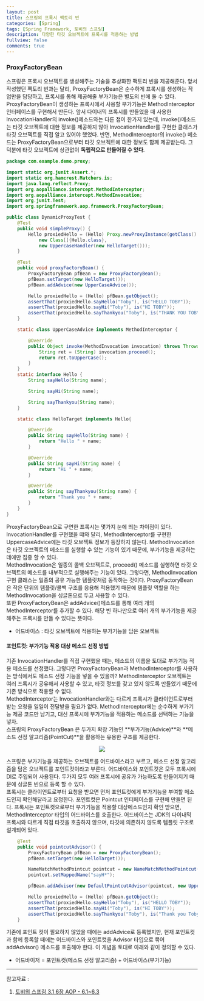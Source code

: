 ```yaml
---
layout: post
title: 스프링의 프록시 팩토리 빈
categories: [Spring]
tags: [Spring Framework, 토비의 스프링]
description: 다양한 타깃 오브젝트에 프록시를 적용하는 방법
fullview: false
comments: true
---
```


### ProxyFactoryBean
스프링은 프록시 오브젝트를 생성해주는 기술을 추상화한 팩토리 빈을 제공해준다. 앞서 작성했던 팩토리 빈과는 달리, ProxyFactoryBean은 순수하게 프록시를 생성하는 작업만을 담당하고, 프록시를 통해 제공해줄 부가기능은 별도의 빈에 둘 수 있다.  
ProxyFactoryBean이 생성하는 프록시에서 사용할 부가기능은 MethodInterceptor 인터페이스를 구현해서 만든다. 앞서 다이내믹 프록시를 만들었을 때 사용한 InvocationHandler의 invoke()메소드와는 다른 점이  한가지 있는데, invoke()메소드는 타깃 오브젝트에 대한 정보를 제공하지 않아 InvocationHandler를 구현한 클래스가 타깃 오브젝트를 직접 알고 있어야 했었다. 반면, MethodInterceptor의 invoke() 메소드는 ProxyFactoryBean으로부터 타깃 오브젝트에 대한 정보도 함께 제공받는다. 그 덕분에 타깃 오브젝트에 상관없이 **독립적으로 만들어질 수 있다**.  

```java
package com.example.demo.proxy;

import static org.junit.Assert.*;
import static org.hamcrest.Matchers.is;
import java.lang.reflect.Proxy;
import org.aopalliance.intercept.MethodInterceptor;
import org.aopalliance.intercept.MethodInvocation;
import org.junit.Test;
import org.springframework.aop.framework.ProxyFactoryBean;

public class DynamicProxyTest {
    @Test
    public void simpleProxy() {
        Hello proxiedHello = (Hello) Proxy.newProxyInstance(getClass().getClassLoader(),
            new Class[]{Hello.class},
            new UppercaseHandler(new HelloTarget()));
    }

    @Test
    public void proxyFactoryBean() {
        ProxyFactoryBean pfBean = new ProxyFactoryBean();
        pfBean.setTarget(new HelloTarget());
        pfBean.addAdvice(new UpperCaseAdvice());

        Hello proxiedHello = (Hello) pfBean.getObject();
        assertThat(proxiedHello.sayHello("Toby"), is("HELLO TOBY"));
        assertThat(proxiedHello.sayHi("Toby"), is("HI TOBY"));
        assertThat(proxiedHello.sayThankyou("Toby"), is("THANK YOU TOBY"));
    }

    static class UpperCaseAdvice implements MethodInterceptor {

        @Override
        public Object invoke(MethodInvocation invocation) throws Throwable {
            String ret = (String) invocation.proceed();
            return ret.toUpperCase();
        }
    }
    static interface Hello {
        String sayHello(String name);

        String sayHi(String name);

        String sayThankyou(String name);
    }

    static class HelloTarget implements Hello{

        @Override
        public String sayHello(String name) {
            return "Hello " + name;
        }

        @Override
        public String sayHi(String name) {
            return "Hi " + name;
        }

        @Override
        public String sayThankyou(String name) {
            return "Thank you " + name;
        }
    }
}
```
ProxyFactoryBean으로 구연한 프록시는 몇가지 눈에 띄는 차이점이 있다.  
InvocationHandler를 구현했을 떄와 달리, MethodInterceptor를 구현한 UppercaseAdvice에는 타깃 오브젝트 정보가 등장하지 않는다. MethodInvocation은 타깃 오브젝트의 메소드를 실행할 수 있는 기능이 있기 때문에, 부가기능을 제공하는 데에만 집중 할 수 있다.  
MethodInvocation은 일종의 콜백 오브젝트로, proceed() 메소드를 실행하면 타깃 오브젝트의 메소드를 내부적으로 실행해주는 기능이 있다. 그렇다면, MethodInvocation 구현 클래스는 일종의 공유 가능한 템플릿처럼 동작하는 것이다. ProxyFactoryBean은 작은 단위의 템플릿/콜백 구조를 응용해 적용했기 때문에 템플릿 역할을 하는 MethodInvocation을 싱글톤으로 두고 사용할 수 있다.  
또한 ProxyFactoryBean은 addAdvice()메소드를 통해 여러 개의 MethodInterceptor를 추가할 수 있다. 해당 빈 하나만으로 여러 개의 부가기능을 제공해주는 프록시를 만들 수 있다는 뜻이다.
* 어드바이스 : 타깃 오브젝트에 적용하는 부가기능을 담은 오브젝트

#### 포인트컷: 부가기능 적용 대상 메소드 선정 방법
기존 InvocationHandler를 직접 구현했을 때는, 메소드의 이름을 토대로 부가기능 적용 메소드를 선정했다. 그렇다면 ProxyFactoryBean과 MethodInterceptor를 사용하는 방식에서도 메소드 선정 기능을 넣을 수 있을까? MethodInterceptor 오브젝트는 여러 프록시가 공유해서 사용할 수 있고, 타깃 정보를 갖고 있지 않도록 만들었기 때문에 기존 방식으로 적용할 수 없다.  
MethodInterceptor는 InvocationHandler와는 다르게 프록시가 클라이언트로부터 받는 요청을 일일이 전달받을 필요가 없다. MethodInterceptor에는 순수하게 부가기능 제공 코드만 남기고, 대신 프록시에 부가기능을 적용하는 메소드를 선택하는 기능을 넣자.  
스프링의 ProxyFactoryBean 은 두가지 확장 기능인 **부가기능(Advice)**와 **메소드 선정 알고리즘(PointCut)**을 활용하는 유용한 구조를 제공한다.


<p style="text-align:center;">
<img src="https://gunju-ko.github.io//assets/img/posts/toby-spring/aop/AOP-3.4.1.png">
</p>

스프링은 부가기능을 제공하는 오브젝트를 어드바이스라고 부르고, 메소드 선정 알고리즘을 담은 오브젝트를 포인트컷이라고 부른다. 어드바이스와 포인트컷은 모두 프록시에 DI로 주입되어 사용된다. 두가지 모두 여러 프록시에 공유가 가능하도록 만들어지기 때문에 싱글톤 빈으로 등록 할 수 있다.  
프록시는 클라이언트로부터 요청을 받으면 먼저 포인트컷에게 부가기능을 부여할 메소드인지 확인해달라고 요청한다. 포인트컷은 Pointcut 인터페이스를 구현해 만들면 된다. 프록시는 포인트컷으로부터 부가기능을 적용할 대상메소드인지 확인 받으면, MethodInterceptor 타입의 어드바이스를 호출한다. 어드바이스는 JDK의 다이내믹 프록시와 다르게 직접 타깃을 호출하지 않으며, 타깃에 의존하지 않도록 템플릿 구조로 설계되어 있다.

```java
	@Test
    public void pointcutAdvisor() {
        ProxyFactoryBean pfBean = new ProxyFactoryBean();
        pfBean.setTarget(new HelloTarget());

        NameMatchMethodPointcut pointcut = new NameMatchMethodPointcut();
        pointcut.setMappedName("sayH*");

        pfBean.addAdvisor(new DefaultPointcutAdvisor(pointcut, new UpperCaseAdvice()));

        Hello proxiedHello = (Hello) pfBean.getObject();
        assertThat(proxiedHello.sayHello("Toby"), is("HELLO TOBY"));
        assertThat(proxiedHello.sayHi("Toby"), is("HI TOBY"));
        assertThat(proxiedHello.sayThankyou("Toby"), is("Thank you Toby"));
    }
```

기존에 포인트 컷이 필요하지 않았을 때에는 addAdvice로 등록했지만, 현재 포인트컷과 함께 등록할 때에는 어드바이스와 포인트컷을 Advisor 타입으로 묶어 addAdvisor() 메소드를 호출해야 한다. 이 개념을 토대로 아래와 같이 정의할 수 있다.  

* 어드바이저 = 포인트컷(메소드 선정 알고리즘) + 어드바이스(부가기능)



***
참고자료 : 
1. [토비의 스프링 3.1 6장 AOP - 6.1~6.3](http://www.kyobobook.co.kr/product/detailViewKor.laf?mallGb=KOR&ejkGb=KOR&barcode=9788960773431)